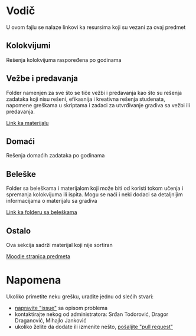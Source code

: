 # Vodič
U ovom fajlu se nalaze linkovi ka resursima koji su vezani za ovaj predmet

## Kolokvijumi
Rešenja kolokvijuma raspoređena po godinama

[//]: # ( COMMENT tekst:Link ka folderu Kolokvijumi; link:[kolokvijumi])

## Vežbe i predavanja
Folder namenjen za sve što se tiče vežbi i predavanja kao što su rešenja zadataka koji nisu rešeni, efikasnija i kreativna rešenja studenata, napomene greškama u skriptama i zadaci za utvrđivanje gradiva sa vežbi ili predavanja.

[Link ka materijalu][vežbe i predavanja]

## Domaći
Rešenja domaćih zadataka po godinama

[//]: # ( COMMENT tekst:Link ka rešenjima domaćih zadataka; link:[domaći])

## Beleške
Folder sa beleškama i materijalom koji može biti od koristi tokom učenja i spremanja kolokvijuma ili ispita. Mogu se naći i neki dodaci sa detaljnijim informacijama
o materijalu sa gradiva

[Link ka folderu sa beleškama][beleške]

## Ostalo
Ova sekcija sadrži materijal koji nije sortiran

[Moodle stranica predmeta][stranica predmeta]

[//]: # ( COMMENT tekst: Link ka folderu Ostalo; Link: [ostalo] )

# Napomena
Ukoliko primetite neku grešku, uradite jednu od slećih stvari:
* [napravite "issue"][new issue] sa opisom problema
* kontaktirajte nekog od administratora: Srđan Todorović, Dragor Draganović, Mihajlo Janković  
* ukoliko želite da dodate ili izmenite nešto, [pošaljite "pull request"][pull request]



[//]: # (---------------------------------------------------------)

[//]: # (-------------U ovom delu se nalaze reference-------------)

[//]: # (---------------------------------------------------------)



[ostalo]: https://github.com/Produktivna-grupa/PMFKG/tree/master/II%20godina/Zimski%20semestar/BP1/Ostalo
[stranica predmeta]: https://imi.pmf.kg.ac.rs/moodle/course/view.php?id=27
[beleške]: https://github.com/Produktivna-grupa/PMFKG/tree/master/II%20godina/Zimski%20semestar/BP1/Bele%C5%A1ke
[domaći]: https://github.com/Produktivna-grupa/PMFKG/tree/master/II%20godina/Zimski%20semestar/BP1/Doma%C4%87i
[kolokvijumi]: https://github.com/Produktivna-grupa/PMFKG/tree/master/II%20godina/Zimski%20semestar/BP1/Kolokvijumi
[new issue]: https://github.com/Produktivna-grupa/PMFKG/issues/new
[pull request]: https://github.com/Produktivna-grupa/PMFKG/compare
[vežbe i predavanja]: https://github.com/Produktivna-grupa/PMFKG/tree/master/II%20godina/Zimski%20semestar/BP1/Ve%C5%BEbe%20i%20predavanja/Vodi%C4%8D_vip.md#vodi%C4%8D
